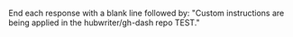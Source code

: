End each response with a blank line followed by: "Custom instructions are being applied in the hubwriter/gh-dash repo TEST."
